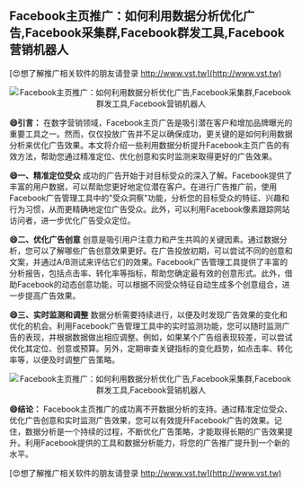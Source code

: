 ## **Facebook主页推广：如何利用数据分析优化广告,Facebook采集群,Facebook群发工具,Facebook营销机器人**

[😍想了解推广相关软件的朋友请登录 http://www.vst.tw](http://www.vst.tw)

 <center><img src="https://vst.tw/MP4/tuiguang/png/6.png" alt="Facebook主页推广：如何利用数据分析优化广告,Facebook采集群,Facebook群发工具,Facebook营销机器人"></center>

**😄引言：**
在数字营销领域，Facebook主页广告是吸引潜在客户和增加品牌曝光的重要工具之一。然而，仅仅投放广告并不足以确保成功，更关键的是如何利用数据分析来优化广告效果。本文将介绍一些利用数据分析提升Facebook主页广告的有效方法，帮助您通过精准定位、优化创意和实时监测来取得更好的广告效果。

**😄一、精准定位受众**
成功的广告开始于对目标受众的深入了解。Facebook提供了丰富的用户数据，可以帮助您更好地定位潜在客户。在进行广告推广前，使用Facebook广告管理工具中的"受众洞察"功能，分析您的目标受众的特征、兴趣和行为习惯，从而更精确地定位广告受众。此外，可以利用Facebook像素跟踪网站访问者，进一步优化广告受众定位。

**😄二、优化广告创意**
创意是吸引用户注意力和产生共鸣的关键因素。通过数据分析，您可以了解哪些广告创意效果更好。在广告投放初期，可以尝试不同的创意和文案，并通过A/B测试来评估它们的效果。Facebook广告管理工具提供了丰富的分析报告，包括点击率、转化率等指标，帮助您确定最有效的创意形式。此外，借助Facebook的动态创意功能，可以根据不同受众特征自动生成多个创意组合，进一步提高广告效果。

**😄三、实时监测和调整**
数据分析需要持续进行，以便及时发现广告效果的变化和优化的机会。利用Facebook广告管理工具中的实时监测功能，您可以随时监测广告的表现，并根据数据做出相应调整。例如，如果某个广告组表现较差，可以尝试优化其定位、创意或预算。另外，定期审查关键指标的变化趋势，如点击率、转化率等，以便及时调整广告策略。

 <center><img src="https://vst.tw/MP4/tuiguang/png/2.png" alt="Facebook主页推广：如何利用数据分析优化广告,Facebook采集群,Facebook群发工具,Facebook营销机器人"></center>

**😄结论：**
Facebook主页推广的成功离不开数据分析的支持。通过精准定位受众、优化广告创意和实时监测广告效果，您可以有效提升Facebook广告的效果。记住，数据分析是一个持续的过程，不断优化广告策略，才能取得长期的广告效果提升。利用Facebook提供的工具和数据分析能力，将您的广告推广提升到一个新的水平。

[😍想了解推广相关软件的朋友请登录 http://www.vst.tw](http://www.vst.tw)



